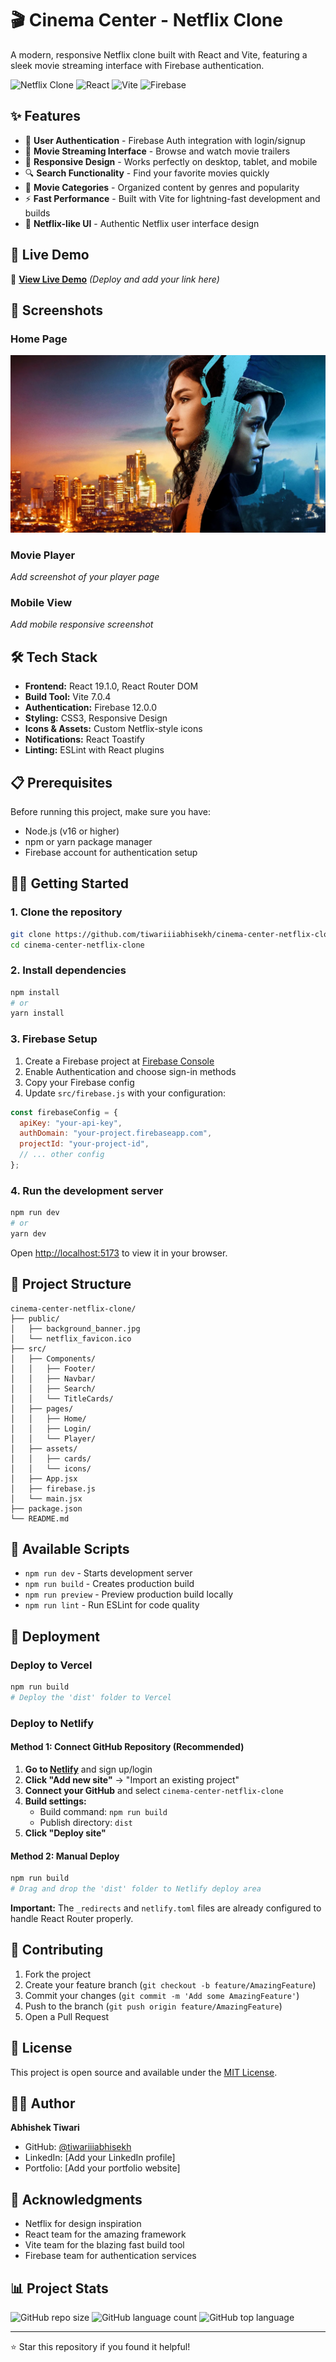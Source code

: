 # 🎬 Cinema Center - Netflix Clone

A modern, responsive Netflix clone built with React and Vite, featuring a sleek movie streaming interface with Firebase authentication.

![Netflix Clone](https://img.shields.io/badge/Netflix-Clone-red?style=for-the-badge&logo=netflix)
![React](https://img.shields.io/badge/React-19.1.0-blue?style=for-the-badge&logo=react)
![Vite](https://img.shields.io/badge/Vite-7.0.4-646CFF?style=for-the-badge&logo=vite)
![Firebase](https://img.shields.io/badge/Firebase-12.0.0-yellow?style=for-the-badge&logo=firebase)

## ✨ Features

- 🔐 **User Authentication** - Firebase Auth integration with login/signup
- 🎥 **Movie Streaming Interface** - Browse and watch movie trailers
- 📱 **Responsive Design** - Works perfectly on desktop, tablet, and mobile
- 🔍 **Search Functionality** - Find your favorite movies quickly
- 🎯 **Movie Categories** - Organized content by genres and popularity
- ⚡ **Fast Performance** - Built with Vite for lightning-fast development and builds
- 🎨 **Netflix-like UI** - Authentic Netflix user interface design

## 🚀 Live Demo

🔗 **[View Live Demo](https://your-demo-link.com)** _(Deploy and add your link here)_

## 📸 Screenshots

### Home Page

![Home Page Screenshot](src/assets/hero_banner.jpg)

### Movie Player

_Add screenshot of your player page_

### Mobile View

_Add mobile responsive screenshot_

## 🛠️ Tech Stack

- **Frontend:** React 19.1.0, React Router DOM
- **Build Tool:** Vite 7.0.4
- **Authentication:** Firebase 12.0.0
- **Styling:** CSS3, Responsive Design
- **Icons & Assets:** Custom Netflix-style icons
- **Notifications:** React Toastify
- **Linting:** ESLint with React plugins

## 📋 Prerequisites

Before running this project, make sure you have:

- Node.js (v16 or higher)
- npm or yarn package manager
- Firebase account for authentication setup

## 🏃‍♂️ Getting Started

### 1. Clone the repository

```bash
git clone https://github.com/tiwariiiabhisekh/cinema-center-netflix-clone.git
cd cinema-center-netflix-clone
```

### 2. Install dependencies

```bash
npm install
# or
yarn install
```

### 3. Firebase Setup

1. Create a Firebase project at [Firebase Console](https://console.firebase.google.com/)
2. Enable Authentication and choose sign-in methods
3. Copy your Firebase config
4. Update `src/firebase.js` with your configuration:

```javascript
const firebaseConfig = {
  apiKey: "your-api-key",
  authDomain: "your-project.firebaseapp.com",
  projectId: "your-project-id",
  // ... other config
};
```

### 4. Run the development server

```bash
npm run dev
# or
yarn dev
```

Open [http://localhost:5173](http://localhost:5173) to view it in your browser.

## 📁 Project Structure

```
cinema-center-netflix-clone/
├── public/
│   ├── background_banner.jpg
│   └── netflix_favicon.ico
├── src/
│   ├── Components/
│   │   ├── Footer/
│   │   ├── Navbar/
│   │   ├── Search/
│   │   └── TitleCards/
│   ├── pages/
│   │   ├── Home/
│   │   ├── Login/
│   │   └── Player/
│   ├── assets/
│   │   ├── cards/
│   │   └── icons/
│   ├── App.jsx
│   ├── firebase.js
│   └── main.jsx
├── package.json
└── README.md
```

## 📱 Available Scripts

- `npm run dev` - Starts development server
- `npm run build` - Creates production build
- `npm run preview` - Preview production build locally
- `npm run lint` - Run ESLint for code quality

## 🚀 Deployment

### Deploy to Vercel

```bash
npm run build
# Deploy the 'dist' folder to Vercel
```

### Deploy to Netlify

#### Method 1: Connect GitHub Repository (Recommended)

1. **Go to [Netlify](https://netlify.com)** and sign up/login
2. **Click "Add new site"** → "Import an existing project"
3. **Connect your GitHub** and select `cinema-center-netflix-clone`
4. **Build settings:**
   - Build command: `npm run build`
   - Publish directory: `dist`
5. **Click "Deploy site"**

#### Method 2: Manual Deploy

```bash
npm run build
# Drag and drop the 'dist' folder to Netlify deploy area
```

**Important:** The `_redirects` and `netlify.toml` files are already configured to handle React Router properly.

## 🤝 Contributing

1. Fork the project
2. Create your feature branch (`git checkout -b feature/AmazingFeature`)
3. Commit your changes (`git commit -m 'Add some AmazingFeature'`)
4. Push to the branch (`git push origin feature/AmazingFeature`)
5. Open a Pull Request

## 📝 License

This project is open source and available under the [MIT License](LICENSE).

## 👨‍💻 Author

**Abhishek Tiwari**

- GitHub: [@tiwariiiabhisekh](https://github.com/tiwariiiabhisekh)
- LinkedIn: [Add your LinkedIn profile]
- Portfolio: [Add your portfolio website]

## 🙏 Acknowledgments

- Netflix for design inspiration
- React team for the amazing framework
- Vite team for the blazing fast build tool
- Firebase team for authentication services

## 📊 Project Stats

![GitHub repo size](https://img.shields.io/github/repo-size/tiwariiiabhisekh/cinema-center-netflix-clone)
![GitHub language count](https://img.shields.io/github/languages/count/tiwariiiabhisekh/cinema-center-netflix-clone)
![GitHub top language](https://img.shields.io/github/languages/top/tiwariiiabhisekh/cinema-center-netflix-clone)

---

⭐ Star this repository if you found it helpful!
